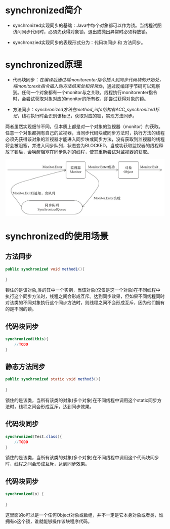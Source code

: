 # synchronized简介
- synchronized实现同步的基础：Java中每个对象都可以作为锁。当线程试图访问同步代码时，必须先获得对象锁，退出或抛出异常时必须释放锁。

- synchronzied实现同步的表现形式分为：代码块同步 和 方法同步。

# synchronized原理
- 代码块同步：*在编译后通过将monitorenter指令插入到同步代码块的开始处，将monitorexit指令插入到方法结束处和异常处*，通过反编译字节码可以观察到。任何一个对象都有一个monitor与之关联，线程执行monitorenter指令时，会尝试获取对象对应的monitor的所有权，即尝试获得对象的锁。

- 方法同步：*synchronized方法在method_info结构有ACC_synchronized标记*，线程执行时会识别该标记，获取对应的锁，实现方法同步。

两者虽然实现细节不同，但本质上都是对一个对象的监视器（monitor）的获取。任意一个对象都拥有自己的监视器，当同步代码块或同步方法时，执行方法的线程必须先获得该对象的监视器才能进入同步块或同步方法，没有获取到监视器的线程将会被阻塞，并进入同步队列，状态变为BLOCKED。当成功获取监视器的线程释放了锁后，会唤醒阻塞在同步队列的线程，使其重新尝试对监视器的获取。

![synchronized.png](../img/synchronized.png)

# synchronized的使用场景
## 方法同步
```java
public synchronized void method1(){

}
```
锁住的是该对象,类的其中一个实例，当该对象(仅仅是这一个对象)在不同线程中执行这个同步方法时，线程之间会形成互斥。达到同步效果，但如果不同线程同时对该类的不同对象执行这个同步方法时，则线程之间不会形成互斥，因为他们拥有的是不同的锁。

## 代码块同步
```java
synchronized(this){ 
    //TODO 
}
```

## 静态方法同步
```java
public synchronized static void method3(){

}
```
锁住的是该类，当所有该类的对象(多个对象)在不同线程中调用这个static同步方法时，线程之间会形成互斥，达到同步效果。

## 代码块同步
```java
synchronized(Test.class){ 
    //TODO
}
```
锁住的是该类，当所有该类的对象(多个对象)在不同线程中调用这个代码块同步时，线程之间会形成互斥，达到同步效果。

## 代码块同步
```java
synchronized(o) {

}
```
这里面的o可以是一个任何Object对象或数组，并不一定是它本身对象或者类，谁拥有o这个锁，谁就能够操作该块程序代码。


